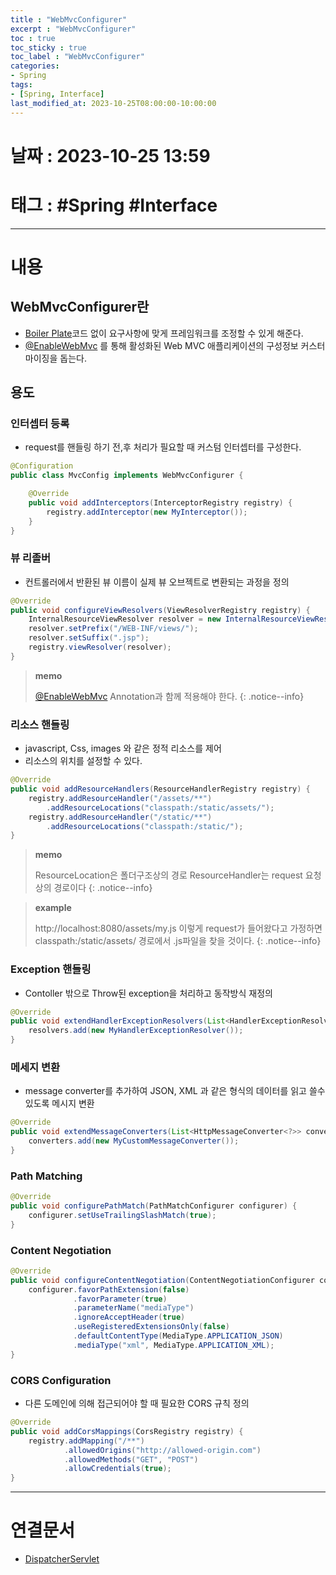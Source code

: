 ```yaml
---
title : "WebMvcConfigurer"
excerpt : "WebMvcConfigurer"
toc : true
toc_sticky : true
toc_label : "WebMvcConfigurer"
categories:
- Spring
tags:
- [Spring, Interface]
last_modified_at: 2023-10-25T08:00:00-10:00:00
---
```


# 날짜 : 2023-10-25 13:59

# 태그 : #Spring #Interface
---

# 내용

## WebMvcConfigurer란
- [Boiler Plate](../../cleancode/cleancode-Boiler-Plate)코드 없이 요구사항에 맞게 프레임워크를 조정할 수 있게 해준다.
- [@EnableWebMvc](../../annotation/annotation-@EnableWebMvc) 를 통해 활성화된 Web MVC 애플리케이션의 구성정보 커스터마이징을 돕는다.

## 용도

### 인터셉터 등록
- request를 핸들링 하기 전,후 처리가 필요할 때 커스텀 인터셉터를 구성한다.

```java
@Configuration
public class MvcConfig implements WebMvcConfigurer {

    @Override
    public void addInterceptors(InterceptorRegistry registry) {
        registry.addInterceptor(new MyInterceptor());
    }
}
```

### 뷰 리졸버
- 컨트롤러에서 반환된 뷰 이름이 실제 뷰 오브젝트로 변환되는 과정을 정의

```java
@Override
public void configureViewResolvers(ViewResolverRegistry registry) {
    InternalResourceViewResolver resolver = new InternalResourceViewResolver();
    resolver.setPrefix("/WEB-INF/views/");
    resolver.setSuffix(".jsp");
    registry.viewResolver(resolver);
}
```

> **memo**
>
> [@EnableWebMvc](../../annotation/annotation-@EnableWebMvc) Annotation과 함께 적용해야 한다.
{: .notice--info}

### 리소스 핸들링
- javascript, Css, images 와 같은 정적 리소스를 제어
- 리소스의 위치를 설정할 수 있다.

```java
@Override
public void addResourceHandlers(ResourceHandlerRegistry registry) {
    registry.addResourceHandler("/assets/**")  
        .addResourceLocations("classpath:/static/assets/");  
	registry.addResourceHandler("/static/**")  
        .addResourceLocations("classpath:/static/");
}
```

> **memo**
>
> ResourceLocation은 폴더구조상의 경로
> ResourceHandler는 request 요청상의 경로이다
{: .notice--info}

> **example**
>
> http://localhost:8080/assets/my.js  이렇게 request가 들어왔다고 가정하면 classpath:/static/assets/ 경로에서 .js파일을 찾을 것이다.
{: .notice--info}

### Exception 핸들링
- Contoller 밖으로  Throw된 exception을 처리하고 동작방식 재정의

```java
@Override  
public void extendHandlerExceptionResolvers(List<HandlerExceptionResolver> resolvers) {  
    resolvers.add(new MyHandlerExceptionResolver());  
}
```

### 메세지 변환
- message converter를 추가하여 JSON, XML 과 같은 형식의 데이터를 읽고 쓸수 있도록 메시지 변환

```java
@Override
public void extendMessageConverters(List<HttpMessageConverter<?>> converters) {
    converters.add(new MyCustomMessageConverter());
}
```

### Path Matching 

```java
@Override
public void configurePathMatch(PathMatchConfigurer configurer) {
    configurer.setUseTrailingSlashMatch(true);
}
```

### Content Negotiation

```java
@Override
public void configureContentNegotiation(ContentNegotiationConfigurer configurer) {
    configurer.favorPathExtension(false)
              .favorParameter(true)
              .parameterName("mediaType")
              .ignoreAcceptHeader(true)
              .useRegisteredExtensionsOnly(false)
              .defaultContentType(MediaType.APPLICATION_JSON)
              .mediaType("xml", MediaType.APPLICATION_XML);
}
```

### CORS Configuration
- 다른 도메인에 의해 접근되어야 할 때 필요한 CORS 규칙 정의

```java
@Override
public void addCorsMappings(CorsRegistry registry) {
    registry.addMapping("/**")
            .allowedOrigins("http://allowed-origin.com")
            .allowedMethods("GET", "POST")
            .allowCredentials(true);
}
```

---

# 연결문서
- [DispatcherServlet](../../spring/spring-DispatcherServlet)